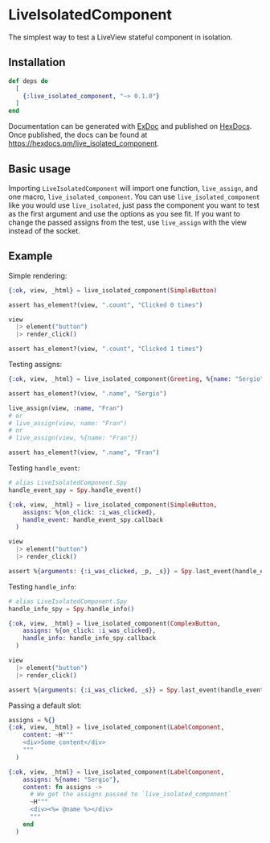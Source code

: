 # LiveIsolatedComponent

The simplest way to test a LiveView stateful component in isolation.

## Installation

```elixir
def deps do
  [
    {:live_isolated_component, "~> 0.1.0"}
  ]
end
```

Documentation can be generated with [ExDoc](https://github.com/elixir-lang/ex_doc)
and published on [HexDocs](https://hexdocs.pm). Once published, the docs can
be found at <https://hexdocs.pm/live_isolated_component>.

## Basic usage

Importing `LiveIsolatedComponent` will import one function, `live_assign`, and one macro, `live_isolated_component`. You can use `live_isolated_component` like you would use `live_isolated`, just pass the component you want to test as the first argument and use the options as you see fit. If you want to change the passed assigns from the test, use `live_assign` with the view instead of the socket.

## Example

Simple rendering:

```elixir
{:ok, view, _html} = live_isolated_component(SimpleButton)

assert has_element?(view, ".count", "Clicked 0 times")

view
  |> element("button")
  |> render_click()

assert has_element?(view, ".count", "Clicked 1 times")
```

Testing assigns:

```elixir
{:ok, view, _html} = live_isolated_component(Greeting, %{name: "Sergio"})

assert has_element?(view, ".name", "Sergio")

live_assign(view, :name, "Fran")
# or
# live_assign(view, name: "Fran")
# or
# live_assign(view, %{name: "Fran"})

assert has_element?(view, ".name", "Fran")
```

Testing `handle_event`:

```elixir
# alias LiveIsolatedComponent.Spy
handle_event_spy = Spy.handle_event()

{:ok, view, _html} = live_isolated_component(SimpleButton,
    assigns: %{on_click: :i_was_clicked},
    handle_event: handle_event_spy.callback
  )

view
  |> element("button")
  |> render_click()

assert %{arguments: {:i_was_clicked, _p, _s}} = Spy.last_event(handle_event_spy)
```

Testing `handle_info`:

```elixir
# alias LiveIsolatedComponent.Spy
handle_info_spy = Spy.handle_info()

{:ok, view, _html} = live_isolated_component(ComplexButton,
    assigns: %{on_click: :i_was_clicked},
    handle_info: handle_info_spy.callback
  )

view
  |> element("button")
  |> render_click()

assert %{arguments: {:i_was_clicked, _s}} = Spy.last_event(handle_event_spy)
```

Passing a default slot:

```elixir
assigns = %{}
{:ok, view, _html} = live_isolated_component(LabelComponent,
    content: ~H"""
    <div>Some content</div>
    """
  )
```

```elixir
{:ok, view, _html} = live_isolated_component(LabelComponent,
    assigns: %{name: "Sergio"},
    content: fn assigns ->
      # We get the assigns passed to `live_isolated_component`
      ~H"""
      <div><%= @name %></div>
      """
    end
  )
```

